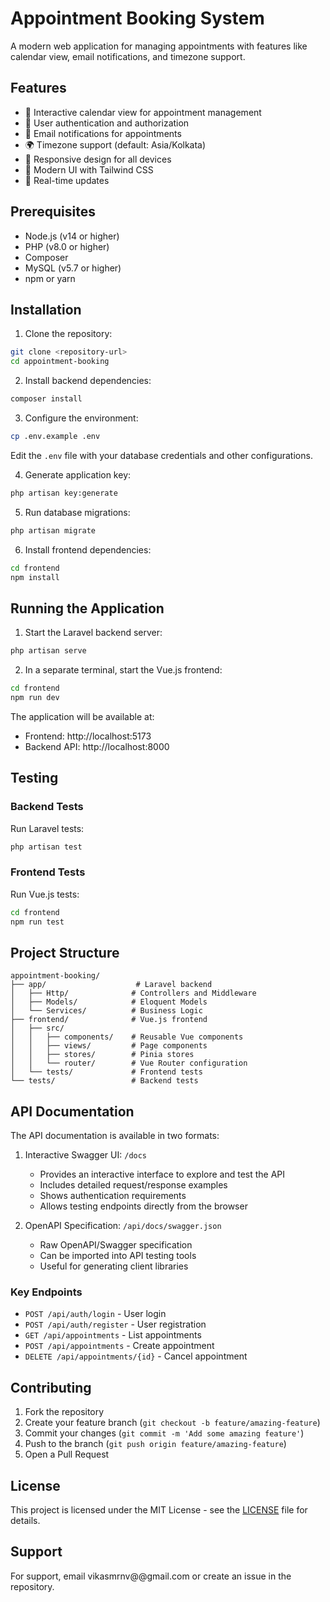 # Appointment Booking System

A modern web application for managing appointments with features like calendar view, email notifications, and timezone support.

## Features

- 📅 Interactive calendar view for appointment management
- 🔐 User authentication and authorization
- 📧 Email notifications for appointments
- 🌍 Timezone support (default: Asia/Kolkata)
- 📱 Responsive design for all devices
- 🎨 Modern UI with Tailwind CSS
- 🔄 Real-time updates

## Prerequisites

- Node.js (v14 or higher)
- PHP (v8.0 or higher)
- Composer
- MySQL (v5.7 or higher)
- npm or yarn

## Installation

1. Clone the repository:
```bash
git clone <repository-url>
cd appointment-booking
```

2. Install backend dependencies:
```bash
composer install
```

3. Configure the environment:
```bash
cp .env.example .env
```
Edit the `.env` file with your database credentials and other configurations.

4. Generate application key:
```bash
php artisan key:generate
```

5. Run database migrations:
```bash
php artisan migrate
```

6. Install frontend dependencies:
```bash
cd frontend
npm install
```

## Running the Application

1. Start the Laravel backend server:
```bash
php artisan serve
```

2. In a separate terminal, start the Vue.js frontend:
```bash
cd frontend
npm run dev
```

The application will be available at:
- Frontend: http://localhost:5173
- Backend API: http://localhost:8000

## Testing

### Backend Tests

Run Laravel tests:
```bash
php artisan test
```

### Frontend Tests

Run Vue.js tests:
```bash
cd frontend
npm run test
```


## Project Structure

```
appointment-booking/
├── app/                    # Laravel backend
│   ├── Http/              # Controllers and Middleware
│   ├── Models/            # Eloquent Models
│   └── Services/          # Business Logic
├── frontend/              # Vue.js frontend
│   ├── src/
│   │   ├── components/    # Reusable Vue components
│   │   ├── views/         # Page components
│   │   ├── stores/        # Pinia stores
│   │   └── router/        # Vue Router configuration
│   └── tests/             # Frontend tests
└── tests/                 # Backend tests
```

## API Documentation

The API documentation is available in two formats:

1. Interactive Swagger UI: `/docs`
   - Provides an interactive interface to explore and test the API
   - Includes detailed request/response examples
   - Shows authentication requirements
   - Allows testing endpoints directly from the browser

2. OpenAPI Specification: `/api/docs/swagger.json`
   - Raw OpenAPI/Swagger specification
   - Can be imported into API testing tools
   - Useful for generating client libraries

### Key Endpoints

- `POST /api/auth/login` - User login
- `POST /api/auth/register` - User registration
- `GET /api/appointments` - List appointments
- `POST /api/appointments` - Create appointment
- `DELETE /api/appointments/{id}` - Cancel appointment

## Contributing

1. Fork the repository
2. Create your feature branch (`git checkout -b feature/amazing-feature`)
3. Commit your changes (`git commit -m 'Add some amazing feature'`)
4. Push to the branch (`git push origin feature/amazing-feature`)
5. Open a Pull Request

## License

This project is licensed under the MIT License - see the [LICENSE](LICENSE) file for details.

## Support

For support, email vikasmrnv@@gmail.com or create an issue in the repository.
